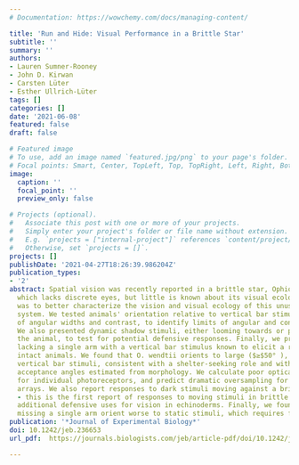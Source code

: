 ```yaml
---
# Documentation: https://wowchemy.com/docs/managing-content/

title: 'Run and Hide: Visual Performance in a Brittle Star'
subtitle: ''
summary: ''
authors:
- Lauren Sumner-Rooney
- John D. Kirwan
- Carsten Lüter
- Esther Ullrich-Lüter
tags: []
categories: []
date: '2021-06-08'
featured: false
draft: false

# Featured image
# To use, add an image named `featured.jpg/png` to your page's folder.
# Focal points: Smart, Center, TopLeft, Top, TopRight, Left, Right, BottomLeft, Bottom, BottomRight.
image:
  caption: ''
  focal_point: ''
  preview_only: false

# Projects (optional).
#   Associate this post with one or more of your projects.
#   Simply enter your project's folder or file name without extension.
#   E.g. `projects = ["internal-project"]` references `content/project/deep-learning/index.md`.
#   Otherwise, set `projects = []`.
projects: []
publishDate: '2021-04-27T18:26:39.986204Z'
publication_types:
- '2'
abstract: Spatial vision was recently reported in a brittle star, Ophiomastix wendtii,
  which lacks discrete eyes, but little is known about its visual ecology. Our aim
  was to better characterize the vision and visual ecology of this unusual visual
  system. We tested animals' orientation relative to vertical bar stimuli at a range
  of angular widths and contrast, to identify limits of angular and contrast detection.
  We also presented dynamic shadow stimuli, either looming towards or passing overhead
  the animal, to test for potential defensive responses. Finally, we presented animals
  lacking a single arm with a vertical bar stimulus known to elicit a response in
  intact animals. We found that O. wendtii orients to large ($≥$50° ), high-contrast
  vertical bar stimuli, consistent with a shelter-seeking role and with photoreceptor
  acceptance angles estimated from morphology. We calculate poor optical sensitivity
  for individual photoreceptors, and predict dramatic oversampling for photoreceptor
  arrays. We also report responses to dark stimuli moving against a bright background
  - this is the first report of responses to moving stimuli in brittle stars and suggests
  additional defensive uses for vision in echinoderms. Finally, we found that animals
  missing a single arm orient worse to static stimuli, which requires further investigation.
publication: '*Journal of Experimental Biology*'
doi: 10.1242/jeb.236653
url_pdf:  https://journals.biologists.com/jeb/article-pdf/doi/10.1242/jeb.236653/1993087/jeb236653.pdf

---
```

